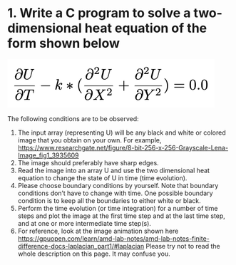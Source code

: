 # 1. Write a C program to solve a two-dimensional heat equation of the form shown below

![equation](equation.png)

The following conditions are to be observed:

1. The input array (representing U) will be any black and white or colored image that you obtain on your own. For example, https://www.researchgate.net/figure/8-bit-256-x-256-Grayscale-Lena-Image_fig1_3935609
2. The image should preferably have sharp edges.
3. Read the image into an array U and use the two dimensional heat equation to change the state of U in time (time evolution).
4. Please choose boundary conditions by yourself. Note that boundary conditions don’t have to change with time. One possible boundary condition is to keep all the boundaries to either white or black.
5. Perform the time evolution (or time integration) for a number of time steps and plot the image at the first time step and at the last time step, and at one or more intermediate time step(s).
6. For reference, look at the image animation shown here https://gpuopen.com/learn/amd-lab-notes/amd-lab-notes-finite-difference-docs-laplacian_part1/#laplacian Please try not to read the whole description on this page. It may confuse you.
